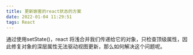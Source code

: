 ```yaml
---
title: 更新嵌套的react状态的方案
date: 2022-01-04 11:29:51
tags: React
---
```


通过使用setState()，react 将浅合并我们传递给它的对象，只检查顶级属性，因此修复对象的深层属性无法驱动视图更新，那么如何解决这个问题呢。




